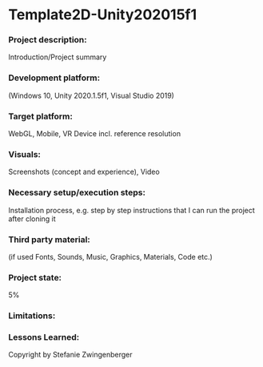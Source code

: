 # Template2D-Unity202015f1

### Project description: 
Introduction/Project summary 

### Development platform: 
(Windows 10, Unity 2020.1.5f1, Visual Studio 2019)

### Target platform: 
WebGL, Mobile, VR Device incl. reference resolution 

### Visuals: 
Screenshots (concept and experience), Video

### Necessary setup/execution steps: 
Installation process, e.g. step by step instructions that I can run the project after cloning it

### Third party material: 
(if used Fonts, Sounds, Music, Graphics, Materials, Code etc.)

### Project state: 
5%

### Limitations: 

### Lessons Learned: 

Copyright by Stefanie Zwingenberger

